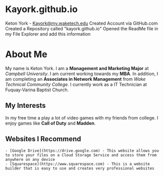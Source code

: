 # Kayork.github.io
Keton York - Kayork@my.waketech.edu
Created Account via GitHub.com
Created a Repository called "kayork.github.io"
Opened the ReadMe file in my File Explorer and add this information

# About Me
My name is Keton York. I am a **Management and Marketing Major** at _Campbell University_. I am current working towards my **MBA**. In addition, I am completing an **Associates in Network Management** from _Wake Technical Community College_. I currently work as a IT Technician at Fuquay-Varina Baptist Church.
## My Interests
In my free time a play a lot of video games with my friends from college. I enjoy games like **Call of Duty** and **Madden**. 
## Websites I Recommend
	- [Google Drive](https://drive.google.com) - This website allows you to store your files on a Cloud Storage Service and access them from anywhere on any device
	- [Squarespace](https://www.squarespace.com) - This is a website builder that is easy to use and creates very professional websites